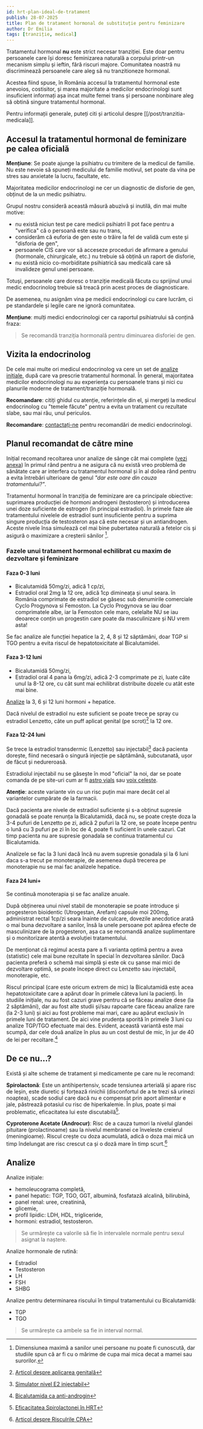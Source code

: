 ```yaml
---
id: hrt-plan-ideal-de-tratament
publish: 28-07-2025
title: Plan de tratament hormonal de substituție pentru feminizare
author: Dr Emilia
tags: [tranziție, medical]
---
```


Tratamentul hormonal **nu** este strict necesar tranziției. Este doar pentru persoanele
care își doresc feminizarea naturală a corpului printr-un mecanism simplu și ieftin, fără
riscuri majore. Comunitatea noastră nu discriminează persoanele care aleg să nu
tranzitioneze hormonal.

Acestea fiind spuse, în România accesul la tratamentul hormonal este anevoios, costisitor,
și marea majoritate a medicilor endocrinologi sunt insuficient informați așa incat multe
femei trans și persoane nonbinare aleg să obtină singure tratamentul hormonal.

Pentru informații generale, puteți citi și articolul despre
[[/post/tranzitia-medicala]].

## Accesul la tratamentul hormonal de feminizare pe calea oficială

**Mențiune**: Se poate ajunge la psihiatru cu trimitere de la medicul de familie. Nu este
nevoie să spuneți medicului de familie motivul, set poate da vina pe stres sau anxietate
la lucru, facultate, etc.

Majoritatea medicilor endocrinologi ne cer un diagnostic de disforie de gen, obținut de la
un medic psihiatru.

Grupul nostru consideră această măsură abuzivă și inutilă, din mai multe motive:

- nu există niciun test pe care medicii psihiatri îl pot face pentru a "verifica" că o
  persoană este sau nu trans,
- considerăm că euforia de gen este o trăire la fel de validă cum este și "disforia de
  gen",
- persoanele CIS care vor să acceseze proceduri de afirmare a genului (hormonale,
  chirurgicale, etc.) nu trebuie să obțină un raport de disforie,
- nu există nicio co-morbiditate psihiatrică sau medicală care să invalideze genul unei
  persoane.

Totuși, persoanele care doresc o tranziție medicală făcuta cu sprijinul unui medic
endocrinolog trebuie să treacă prin acest proces de diagnosticare.

De asemenea, nu asignăm vina pe medicii endocrinologi cu care lucrăm, ci pe standardele
și legile care ne ignoră comunitatea.

**Mențiune**: mulți medici endocrinologi cer ca raportul psihiatrului să conțină fraza:
> Se recomandă tranziția hormonală pentru diminuarea disforiei de gen.

## Vizita la endocrinolog

De cele mai multe ori medicul endocrinolog va cere un set de [analize inițiale](#analize),
după care va prescrie tratamentul hormonal. În general, majoritatea medicilor
endocrinologi nu au experiența cu persoanele trans și nici cu planurile moderne de
tratament/tranziție hormonală.

**Recomandare**: citiți ghidul cu atenție, referințele din el, și mergeți la medicul
endocrinolog cu "temele făcute" pentru a evita un tratament cu rezultate slabe, sau mai
rău, unul periculos.

**Recomandare**: [contactați-ne](/post/group-meowing) pentru recomandări de medici
endocrinologi.

## Planul recomandat de către mine

Inițial recomand recoltarea unor analize de sânge cât mai complete ([vezi anexa](#analize))
în primul rând pentru a ne asigura că nu există vreo problemă de sănătate care ar
interfera cu tratamentul hormonal și în al doilea rând pentru a evita întrebări ulterioare
de genul *"dar este oare din cauza tratamentului?"*.

Tratamentul hormonal în tranziția de feminizare are ca principale obiective: suprimarea
producției de hormoni androgeni (testosteron) și introducerea unei doze suficiente de
estrogen (în principal estradiol). În primele faze ale tratamentului nivelele de estradiol
sunt insuficiente pentru a suprima singure producția de testosteron așa că este necesar și
un antiandrogen. Aceste nivele însa simulează cel mai bine pubertatea naturală a fetelor
cis și asigură o maximizare a creșterii sânilor [^1].


### Fazele unui tratament hormonal echilibrat cu maxim de dezvoltare și feminizare

#### Faza 0-3 luni

- Bicalutamidă 50mg/zi, adică 1 cp/zi,
- Estradiol oral 2mg la 12 ore, adică 1cp dimineața și unul seara. în România comprimate
  de estradiol se găsesc sub denumirile comerciale Cyclo Progynova si Femoston. La Cyclo
  Progynova se iau doar comprimatele albe, iar la Femoston cele maro, celelalte NU se iau
  deoarece conțin un progestin care poate da masculinizare și NU vrem asta!

Se fac analize ale funcției hepatice la 2, 4, 8 și 12 săptămâni, doar TGP si TGO pentru a
evita riscul de hepatotoxicitate al Bicalutamidei.

#### Faza 3-12 luni

- Bicalutamidă 50mg/zi,
- Estradiol oral 4 pana la 6mg/zi, adică 2-3 comprimate pe zi, luate câte unul la 8-12
  ore, cu cât sunt mai echilibrat distribuite dozele cu atât este mai bine.

[Analize](#analize) la 3, 6 și 12 luni hormoni + hepatice.

Dacă nivelul de estradiol nu este suficient se poate trece pe spray cu estradiol
Lenzetto, câte un puff aplicat genital (pe scrot)[^2] la 12 ore.

#### Faza 12-24 luni

Se trece la estradiol transdermic (Lenzetto) sau injectabil[^3] dacă pacienta dorește,
fiind necesară o singură injecție pe săptămână, subcutanată, ușor de făcut și nedureroasă.

Estradiolul injectabil nu se găsește în mod "oficial" la noi, dar se poate comanda de
pe site-uri cum ar fi [astro vials](https://astrovials.com) sau
[voix celeste](https://voixceleste.cc).

**Atenție**: aceste variante vin cu un risc puțin mai mare decât cel al variantelor
cumpărate de la farmacii.

Dacă pacienta are nivele de estradiol suficiente și s-a obținut supresie gonadală se poate
renunța la Bicalutamidă, dacă nu, se poate crește doza la 3-4 pufuri de Lenzetto pe zi,
adică 2 pufuri la 12 ore, se poate începe pentru o lună cu 3 pufuri pe zi în loc de 4,
poate fi suficient în unele cazuri. Cat timp pacienta nu are supresie gonadala se continua
tratamentul cu Bicalutamida.

Analizele se fac la 3 luni dacă încă nu avem supresie gonadala și la 6 luni daca s-a
trecut pe monoterapie, de asemenea după trecerea pe monoterapie nu se mai fac analizele
hepatice.

#### Faza 24 luni+

Se continuă monoterapia și se fac analize anuale.

După obținerea unui nivel stabil de monoterapie se poate introduce și progesteron
bioidentic (Utrogestan, Arefam) capsule moi 200mg, administrat rectal 1cp/zi seara înainte
de culcare, dovezile anecdotice arată o mai buna dezvoltare a sanilor, însă la unele
persoane pot apărea efecte de masculinizare de la progesteron, așa ca se recomandă analize
suplimentare și o monitorizare atentă a evoluției tratamentului.

De menționat că regimul acesta pare a fi varianta optimă pentru a avea (statistic) cele
mai bune rezultate în special în dezvoltarea sânilor. Dacă pacienta preferă o schemă mai
simplă și este ok cu șanse mai mici de dezvoltare optimă, se poate începe direct cu
Lenzetto sau injectabil, monoterapie, etc.

Riscul principal (care este oricum extrem de mic) la Bicalutamidă este acea
hepatotoxicitate care a apărut doar în primele câteva luni la pacienți. În studiile
inițiale, nu au fost cazuri grave pentru că se făceau analize dese (la 2 săptămâni), dar
au fost alte studii și/sau rapoarte care făceau analize rare (la 2-3 luni) și aici au fost
probleme mai mari, care au apărut exclusiv în primele luni de tratament. De aici vine
prudența sporită în primele 3 luni cu analize TGP/TGO efectuate mai des. Evident, această
variantă este mai scumpă, dar cele două analize în plus au un cost destul de mic, în jur
de 40 de lei per recoltare.[^4]

## De ce nu...?

Există și alte scheme de tratament și medicamente pe care nu le recomand:

**Spirolactonă**:  Este un antihipertensiv, scade tensiunea arterială și apare risc de
leșin, este diuretic și forțează rinichii (disconfortul de a te trezi să urinezi noaptea),
scade sodiul care dacă nu e compensat prin aport alimentar e jale, păstrează potasiul cu
risc de hiperkalemie. În plus, poate și mai problematic, eficacitatea lui este
discutabilă[^5].

**Cyproterone Acetate (Androcur)**: Risc de a cauza tumori la nivelul glandei
pituitare (prolactinoame) sau la nivelul membranei ce înveleste creierul (meningioame).
Riscul crește cu doza acumulată, adică o doza mai mică un timp îndelungat are risc crescut
ca și o doză mare în timp scurt.[^6]

## Analize

Analize inițiale:

- hemoleucograma completă,
- panel hepatic: TGP, TGO, GGT, albumină, fosfatază alcalină, bilirubină,
- panel renal: uree, creatinină,
- glicemie,
- profil lipidic: LDH, HDL, trigliceride,
- hormoni: estradiol, testosteron.

> Se urmărește ca valorile să fie în intervalele normale pentru sexul asignat la naștere.

Analize hormonale de rutină:

- Estradiol
- Testosteron
- LH
- FSH
- SHBG

Analize pentru determinarea riscului în timpul tratamentului cu Bicalutamidă:

- TGP
- TGO

> Se urmărește ca ambele sa fie in interval normal.

[^1]: Dimensiunea maximă a sanilor unei persoane nu poate fi cunoscută, dar studiile spun că ar fi cu o mărime de cupa mai mica decat a mamei sau surorilor.
[^2]: [Articol despre aplicarea genitală](https://transfemscience.org/articles/genital-e2-application/)
[^3]: [Simulator nivel E2 injectabil]( https://estrannai.se/)
[^4]: [Bicalutamida ca anti-androgin](https://transfemscience.org/articles/bica-adoption/)
[^5]: [Eficacitatea Spirolactonei în HRT](https://transfemscience.org/articles/spiro-testosterone/#spironolactone-androgen-receptor-antagonism-and-clinical-antiandrogenic-effectiveness)
[^6]: [Articol despre Risculrile CPA](https://transfemscience.org/articles/cpa-meningioma/)
